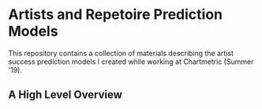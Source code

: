# Artists and Repetoire Prediction Models

This repository contains a collection of materials describing the artist success prediction models I created while working at Chartmetric (Summer '19).


## A High Level Overview


